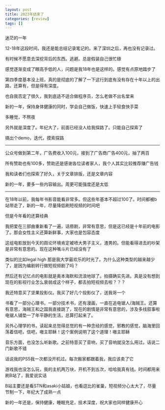 ```yaml
---
layout: post
title: 2023年结束了
categories: [review]
tags: []
---
```

迷茫的一年

<!-- more -->

12-18年这段时间，我还是能总结记录笔记的。来了深圳之后，再也没有记录过。

有时候不愿意去深挖背后的东西。逃避。总是假装自己很忙碌

感觉逐渐变成了眼高手低的人，问题是我18年也是这样的。感觉有点原地踏步了

第四季度基本没上班，真的是彻底的了解了一下这行到底有没有存在十年以上的出路，还算有，但是得有深度。

也自我否定了很久，我到底适不适合做程序员，怎么老做不出名堂来

新的一年，保持身体健康的同时，学会自己做饭，快速上手轻食快手菜

多睡觉，不熬夜

另外就是深度了。年纪大了，前面已经没人给我探路了。只能自己探索了

搞出个demo，迭代，摸索探路

---

公众号做到第二年，广告费收入100元，接到了广告商广告400元，抽了两百

所有赞助也有100多，赞助还是感谢各位读者家人，我个人其实比较推荐赚广告钱

我和读者们也探索了好久，关于文章排版，还是文章内容

新的一年，要多一些内容输出。周更可能强度还是太低

---

在18年以前，我每年书影音能看非常多。但这些年基本不超过100了。时间都被b站带走了，新的一年，尽量降低刷短视频的时间吧

但是今年看的还算经典

我把爱在三部曲重新看了一遍，话痨剧，非常有意思，但是这已经是十年前的电影了。那会女性主义还算新鲜事，大家也是包容态度

这组电影放到今天的舆论环境肯定被喷大男子主义，渣男的。但能看得进去的吵架是非常有意思的。现在这种嘴斗片已经没有了

类似的比如legal high 那是我大学最欢乐的时光了。为什么这种类型的越来越少了，是因为编剧转行做短视频剧了吗？

然后还有记忆点的电影就是奥本海默和流浪地球了。拍摄确实先进。真是没有想到现在的影视行业怎么衰弱成这个样子，都去拍短视频去啦？？？

我还特意买了坚果投影仪。我买了好几个投影仪了，送我哥一个

书看了一部分心理书，一部分技术书，还有漫画，一直在追电锯人/海贼王。还算有意思，海贼王和之国我直接跳了，现在的剧情是非常有意思的，涉及多线叙事啦
电锯人铺垫一了年平静的生活，总算打起来了。

另外心理学的书，读起来总觉得总觉的有一种念经的感觉，邪教的感觉，脑海里回荡着信吧，信吧，嗷主耶稣！这个案例说明了这个道理！嗷主耶稣

音乐方面，也没怎么听新歌。之前特意买了音响，买了音响就没怎么用过。话说二门新歌不错

话说我的PS5我一次都没开机过。每次搬家都跟着我，我应该卖了它

游戏我也没怎么玩，我的主机两万块，开机不到五次，哈哈我真有钱。时间都用来刷B站了，我爱说实话

B站主要还是看STN和asaki小姑娘，也看逗比的雀巢，短视频分心太大了，尽量节制一下，年纪大了成熟一点

新的一年还是，保持健康，睡眠充足，技术深度，祝大家也同样健康开心
